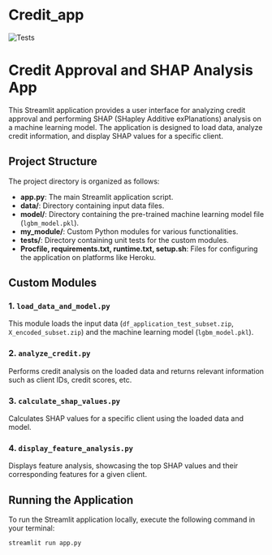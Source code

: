 # Credit_app

![Tests](https://github.com/isocan/Credit_app/actions/workflows/tests.yml/badge.svg)

# Credit Approval and SHAP Analysis App

This Streamlit application provides a user interface for analyzing credit approval and performing SHAP (SHapley Additive exPlanations) analysis on a machine learning model. The application is designed to load data, analyze credit information, and display SHAP values for a specific client.

## Project Structure

The project directory is organized as follows:

- **app.py**: The main Streamlit application script.
- **data/**: Directory containing input data files.
- **model/**: Directory containing the pre-trained machine learning model file (`lgbm_model.pkl`).
- **my_module/**: Custom Python modules for various functionalities.
- **tests/**: Directory containing unit tests for the custom modules.
- **Procfile, requirements.txt, runtime.txt, setup.sh**: Files for configuring the application on platforms like Heroku.

## Custom Modules

### 1. `load_data_and_model.py`

This module loads the input data (`df_application_test_subset.zip`, `X_encoded_subset.zip`) and the machine learning model (`lgbm_model.pkl`).

### 2. `analyze_credit.py`

Performs credit analysis on the loaded data and returns relevant information such as client IDs, credit scores, etc.

### 3. `calculate_shap_values.py`

Calculates SHAP values for a specific client using the loaded data and model.

### 4. `display_feature_analysis.py`

Displays feature analysis, showcasing the top SHAP values and their corresponding features for a given client.

## Running the Application

To run the Streamlit application locally, execute the following command in your terminal:

```bash
streamlit run app.py
